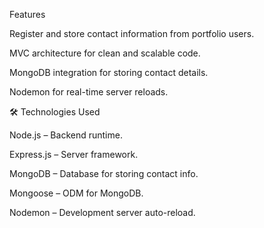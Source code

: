 Features

Register and store contact information from portfolio users.

MVC architecture for clean and scalable code.

MongoDB integration for storing contact details.

Nodemon for real-time server reloads.

🛠️ Technologies Used

Node.js – Backend runtime.

Express.js – Server framework.

MongoDB – Database for storing contact info.

Mongoose – ODM for MongoDB.

Nodemon – Development server auto-reload.
